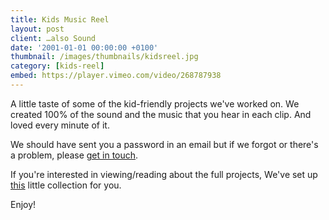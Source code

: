 ```yaml
---
title: Kids Music Reel
layout: post
client: …also Sound
date: '2001-01-01 00:00:00 +0100'
thumbnail: /images/thumbnails/kidsreel.jpg
category: [kids-reel]
embed: https://player.vimeo.com/video/268787938
---
```


A little taste of some of the kid-friendly projects we've worked on. We created 100% of the sound and the music that you hear in each clip. And loved every minute of it.

We should have sent you a password in an email but if we forgot or there's a problem, please [get in touch](mailto:hello@skillbard.com).

If you're interested in viewing/reading about the full projects, We've set up [this](/kids-reel) little collection for you.

Enjoy!
